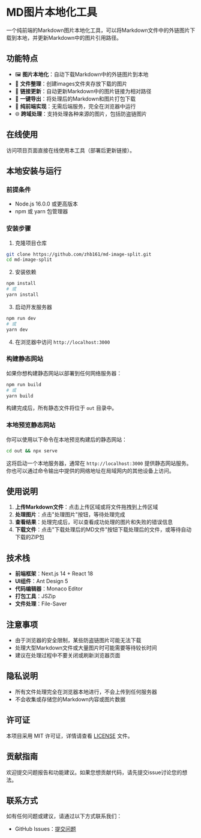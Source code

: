 # MD图片本地化工具

一个纯前端的Markdown图片本地化工具，可以将Markdown文件中的外链图片下载到本地，并更新Markdown中的图片引用路径。

## 功能特点

- 🖼️ **图片本地化**：自动下载Markdown中的外链图片到本地
- 📂 **文件整理**：创建images文件夹存放下载的图片
- 🔄 **链接更新**：自动更新Markdown中的图片链接为相对路径
- 💾 **一键导出**：将处理后的Markdown和图片打包下载
- 🚀 **纯前端实现**：无需后端服务，完全在浏览器中运行
- 🌐 **跨域处理**：支持处理各种来源的图片，包括防盗链图片

## 在线使用

访问项目页面直接在线使用本工具（部署后更新链接）。

## 本地安装与运行

### 前提条件

- Node.js 16.0.0 或更高版本
- npm 或 yarn 包管理器

### 安装步骤

1. 克隆项目仓库

```bash
git clone https://github.com/zhb161/md-image-split.git
cd md-image-split
```

2. 安装依赖

```bash
npm install
# 或
yarn install
```

3. 启动开发服务器

```bash
npm run dev
# 或
yarn dev
```

4. 在浏览器中访问 `http://localhost:3000`

### 构建静态网站

如果你想构建静态网站以部署到任何网络服务器：

```bash
npm run build
# 或
yarn build
```

构建完成后，所有静态文件将位于 `out` 目录中。

### 本地预览静态网站

你可以使用以下命令在本地预览构建后的静态网站：

```bash
cd out && npx serve
```

这将启动一个本地服务器，通常在 `http://localhost:3000` 提供静态网站服务。你也可以通过命令输出中提供的网络地址在局域网内的其他设备上访问。

## 使用说明

1. **上传Markdown文件**：点击上传区域或将文件拖拽到上传区域
2. **处理图片**：点击"处理图片"按钮，等待处理完成
3. **查看结果**：处理完成后，可以查看成功处理的图片和失败的错误信息
4. **下载文件**：点击"下载处理后的MD文件"按钮下载处理后的文件，或等待自动下载的ZIP包

## 技术栈

- **前端框架**：Next.js 14 + React 18
- **UI组件**：Ant Design 5
- **代码编辑器**：Monaco Editor
- **打包工具**：JSZip
- **文件处理**：File-Saver

## 注意事项

- 由于浏览器的安全限制，某些防盗链图片可能无法下载
- 处理大型Markdown文件或大量图片时可能需要等待较长时间
- 建议在处理过程中不要关闭或刷新浏览器页面

## 隐私说明

- 所有文件处理完全在浏览器本地进行，不会上传到任何服务器
- 不会收集或存储您的Markdown内容或图片数据

## 许可证

本项目采用 MIT 许可证，详情请查看 [LICENSE](LICENSE) 文件。

## 贡献指南

欢迎提交问题报告和功能建议。如果您想贡献代码，请先提交issue讨论您的想法。

## 联系方式

如有任何问题或建议，请通过以下方式联系我们：

- GitHub Issues：[提交问题](https://github.com/zhb161/md-image-split/issues) 